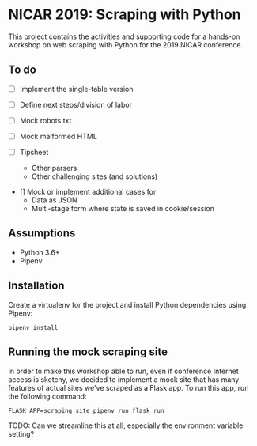 # NICAR 2019: Scraping with Python

This project contains the activities and supporting code for a hands-on workshop on web scraping with Python for the 2019 NICAR conference.

## To do

* [ ] Implement the single-table version
* [ ] Define next steps/division of labor

* [ ] Mock robots.txt
* [ ] Mock malformed HTML
* [ ] Tipsheet
  - Other parsers
  - Other challenging sites (and solutions)
* [] Mock or implement additional cases for
  - Data as JSON
  - Multi-stage form where state is saved in cookie/session

## Assumptions

- Python 3.6+
- Pipenv

## Installation

Create a virtualenv for the project and install Python dependencies using Pipenv:

```
pipenv install
```

## Running the mock scraping site

In order to make this workshop able to run, even if conference Internet access is sketchy, we decided to implement a mock site that has many features of actual sites we've scraped as a Flask app. To run this app, run the following command:

```
FLASK_APP=scraping_site pipenv run flask run
```

TODO: Can we streamline this at all, especially the environment variable setting?
